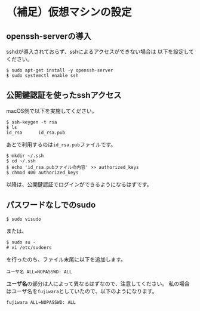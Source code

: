 # （補足）仮想マシンの設定

## openssh-serverの導入

sshdが導入されておらず、sshによるアクセスができない場合は
以下を設定してください。

```console
$ sudo apt-get install -y openssh-server
$ sudo systemctl enable ssh
```

## 公開鍵認証を使ったsshアクセス

macOS側で以下を実施してください。

```console
$ ssh-keygen -t rsa
$ ls
id_rsa		id_rsa.pub
```

あとで利用するのは`id_rsa.pub`ファイルです。

```console
$ mkdir ~/.ssh
$ cd ~/.ssh
$ echo 'id_rsa.pubファイルの内容' >> authorized_keys
$ chmod 400 authorized_keys
```

以降は、公開鍵認証でログインができるようになるはずです。

## パスワードなしでのsudo

```console
$ sudo visudo
```

または、

```console
$ sudo su -
# vi /etc/sudoers
```
を行ったのち、ファイル末尾に以下を追加します。

```text
ユーザ名 ALL=NOPASSWD: ALL
```

**ユーザ名**の部分は人によって異なるはずなので、注意してください。
私の場合はユーザ名を`fujiwara`としていたので、以下のようになります。

```text
fujiwara ALL=NOPASSWD: ALL
```
